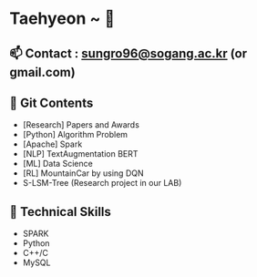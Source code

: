 # Taehyeon ~ 👋

## 📫 Contact : sungro96@sogang.ac.kr (or gmail.com)

## 💬 Git Contents
* [Research] Papers and Awards
* [Python] Algorithm Problem
* [Apache] Spark
* [NLP] TextAugmentation BERT
* [ML] Data Science
* [RL] MountainCar by using DQN
* S-LSM-Tree (Research project in our LAB)


## 🌱 Technical Skills
* SPARK
* Python
* C++/C
* MySQL



<!--
**taehyeon96/taehyeon96** is a ✨ _special_ ✨ repository because its `README.md` (this file) appears on your GitHub profile.

Here are some ideas to get you started:

- 🔭 I’m currently working on ...
- 🌱 I’m currently learning ...
- 👯 I’m looking to collaborate on ...
- 🤔 I’m looking for help with ...
- 💬 Ask me about ...
- 📫 How to reach me: ...
- 😄 Pronouns: ...
- ⚡ Fun fact: ...
-->

